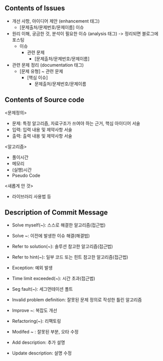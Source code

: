 ## Contents of Issues

- 개선 사항, 아이디어 제안 (enhancement 태그)
  - [문제출처/문제번호/문제이름] 이슈
- 원리 이해, 궁금한 것, 분석이 필요한 이슈 (analysis 태그) -> 정리되면 블로그에 포스팅
  - 이슈
    - 관련 문제
      - [문제출처/문제번호/문제이름] 
- 관련 문제 정리 (documentation 태그)
  - [문제 유형] ~ 관련 문제
    - [핵심 이슈]
      - 문제출처/문제번호/문제이름



## Contents of Source code

<문제정의>

- 문제: 특정 알고리즘, 자료구조가 쓰여야 하는 근거, 핵심 아이디어 서술
- 입력: 입력 내용 및 제약사항 서술
- 출력: 출력 내용 및 제약사항 서술

<알고리즘>

- 풀이시간
- 메모리
- (실행)시간
- Pseudo Code

<새롭게 안 것>

- 라이브러리 사용법 등

## Description of Commit Message

- Solve myself(~): 스스로 해결한 알고리즘(접근법)

- Solve ~: 이전에 발생한 이슈 해결(해결법)

- Refer to solution(~): 솔루션 참고한 알고리즘(접근법)

- Refer to hint(~): 일부 코드 또는 힌트 참고한 알고리즘(접근법)

- Exception: 예외 발생

- Time limit exceeded(~): 시간 초과(접근법)

- Seg fault(~): 세그먼테이션 폴트

- Invalid problem definition: 잘못된 문제 정의로 작성한 틀린 알고리즘

- Improve ~: 복잡도 개선

- Refactoring(~): 리팩토링

- Modifed ~ : 잘못된 부분, 오타 수정

- Add description: 추가 설명

- Update description: 설명 수정

  

  